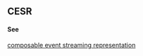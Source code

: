 ## CESR

<h4>See</h4><p><a href="composable-event-streaming-representation">composable event streaming representation</a></p>

